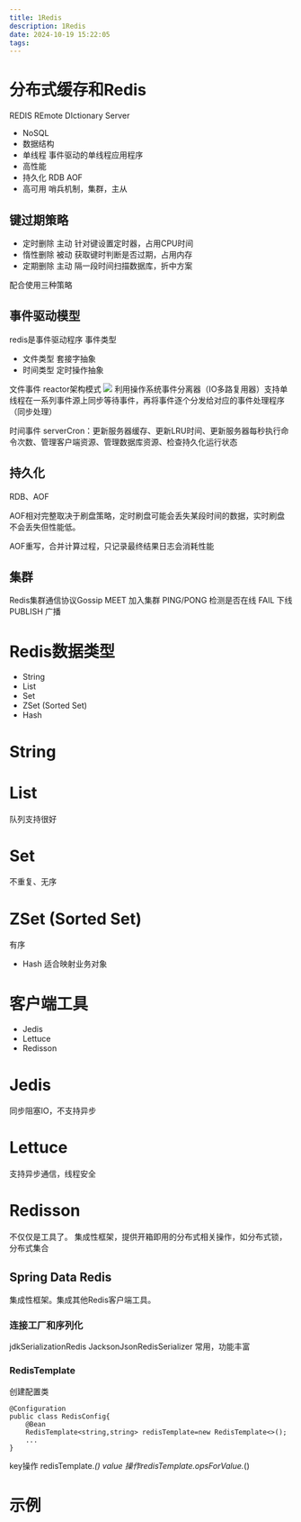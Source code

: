 ```yaml
---
title: 1Redis
description: 1Redis
date: 2024-10-19 15:22:05
tags:
---
```

# 分布式缓存和Redis
REDIS REmote DIctionary Server

- NoSQL
- 数据结构
- 单线程
事件驱动的单线程应用程序
- 高性能
- 持久化
RDB AOF
- 高可用
哨兵机制，集群，主从

## 键过期策略
- 定时删除
主动 针对键设置定时器，占用CPU时间
- 惰性删除
被动 获取键时判断是否过期，占用内存
- 定期删除
主动 隔一段时间扫描数据库，折中方案

配合使用三种策略

## 事件驱动模型
redis是事件驱动程序
事件类型
- 文件类型 套接字抽象
- 时间类型 定时操作抽象

文件事件
reactor架构模式
![](1-reactor模式.png)
利用操作系统事件分离器（IO多路复用器）支持单线程在一系列事件源上同步等待事件，再将事件逐个分发给对应的事件处理程序（同步处理）


时间事件
serverCron：更新服务器缓存、更新LRU时间、更新服务器每秒执行命令次数、管理客户端资源、管理数据库资源、检查持久化运行状态

## 持久化
RDB、AOF

AOF相对完整取决于刷盘策略，定时刷盘可能会丢失某段时间的数据，实时刷盘不会丢失但性能低。

AOF重写，合并计算过程，只记录最终结果日志会消耗性能

## 集群
Redis集群通信协议Gossip
MEET 加入集群
PING/PONG 检测是否在线
FAIL 下线
PUBLISH 广播

# Redis数据类型
- String
- List
- Set
- ZSet (Sorted Set)
- Hash

# String

# List
队列支持很好 
# Set
不重复、无序
# ZSet (Sorted Set)
有序
- Hash
适合映射业务对象


# 客户端工具
- Jedis
- Lettuce
- Redisson

# Jedis
同步阻塞IO，不支持异步

# Lettuce
支持异步通信，线程安全
# Redisson
不仅仅是工具了。
集成性框架，提供开箱即用的分布式相关操作，如分布式锁，分布式集合

## Spring Data Redis
集成性框架。集成其他Redis客户端工具。

### 连接工厂和序列化
jdkSerializationRedis
JacksonJsonRedisSerializer 常用，功能丰富

### RedisTemplate

创建配置类
```
@Configuration
public class RedisConfig{
    @Bean
    RedisTemplate<string,string> redisTemplate=new RedisTemplate<>();
    ...
}
```
key操作 redisTemplate.*()
value 操作redisTemplate.opsForValue.*()






# 示例








